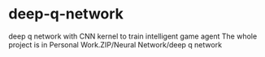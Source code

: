 # deep-q-network
deep q network with CNN kernel to train intelligent game agent
The whole project is in Personal Work.ZIP/Neural Network/deep q network
